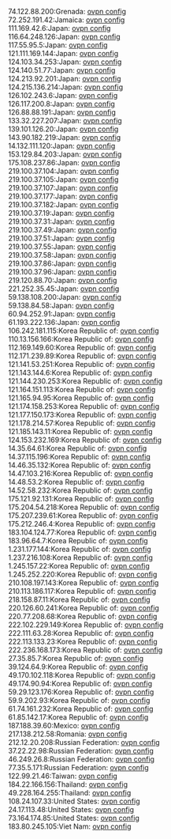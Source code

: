 74.122.88.200:Grenada: [ovpn config](vpn/74_122_88_200.ovpn)  
72.252.191.42:Jamaica: [ovpn config](vpn/72_252_191_42.ovpn)  
111.169.42.6:Japan: [ovpn config](vpn/111_169_42_6.ovpn)  
116.64.248.126:Japan: [ovpn config](vpn/116_64_248_126.ovpn)  
117.55.95.5:Japan: [ovpn config](vpn/117_55_95_5.ovpn)  
121.111.169.144:Japan: [ovpn config](vpn/121_111_169_144.ovpn)  
124.103.34.253:Japan: [ovpn config](vpn/124_103_34_253.ovpn)  
124.140.51.77:Japan: [ovpn config](vpn/124_140_51_77.ovpn)  
124.213.92.201:Japan: [ovpn config](vpn/124_213_92_201.ovpn)  
124.215.136.214:Japan: [ovpn config](vpn/124_215_136_214.ovpn)  
126.102.243.6:Japan: [ovpn config](vpn/126_102_243_6.ovpn)  
126.117.200.8:Japan: [ovpn config](vpn/126_117_200_8.ovpn)  
126.88.88.191:Japan: [ovpn config](vpn/126_88_88_191.ovpn)  
133.32.227.207:Japan: [ovpn config](vpn/133_32_227_207.ovpn)  
139.101.126.20:Japan: [ovpn config](vpn/139_101_126_20.ovpn)  
143.90.182.219:Japan: [ovpn config](vpn/143_90_182_219.ovpn)  
14.132.111.120:Japan: [ovpn config](vpn/14_132_111_120.ovpn)  
153.129.84.203:Japan: [ovpn config](vpn/153_129_84_203.ovpn)  
175.108.237.86:Japan: [ovpn config](vpn/175_108_237_86.ovpn)  
219.100.37.104:Japan: [ovpn config](vpn/219_100_37_104.ovpn)  
219.100.37.105:Japan: [ovpn config](vpn/219_100_37_105.ovpn)  
219.100.37.107:Japan: [ovpn config](vpn/219_100_37_107.ovpn)  
219.100.37.177:Japan: [ovpn config](vpn/219_100_37_177.ovpn)  
219.100.37.182:Japan: [ovpn config](vpn/219_100_37_182.ovpn)  
219.100.37.19:Japan: [ovpn config](vpn/219_100_37_19.ovpn)  
219.100.37.31:Japan: [ovpn config](vpn/219_100_37_31.ovpn)  
219.100.37.49:Japan: [ovpn config](vpn/219_100_37_49.ovpn)  
219.100.37.51:Japan: [ovpn config](vpn/219_100_37_51.ovpn)  
219.100.37.55:Japan: [ovpn config](vpn/219_100_37_55.ovpn)  
219.100.37.58:Japan: [ovpn config](vpn/219_100_37_58.ovpn)  
219.100.37.86:Japan: [ovpn config](vpn/219_100_37_86.ovpn)  
219.100.37.96:Japan: [ovpn config](vpn/219_100_37_96.ovpn)  
219.120.88.70:Japan: [ovpn config](vpn/219_120_88_70.ovpn)  
221.252.35.45:Japan: [ovpn config](vpn/221_252_35_45.ovpn)  
59.138.108.200:Japan: [ovpn config](vpn/59_138_108_200.ovpn)  
59.138.84.58:Japan: [ovpn config](vpn/59_138_84_58.ovpn)  
60.94.252.91:Japan: [ovpn config](vpn/60_94_252_91.ovpn)  
61.193.222.136:Japan: [ovpn config](vpn/61_193_222_136.ovpn)  
106.242.181.115:Korea Republic of: [ovpn config](vpn/106_242_181_115.ovpn)  
110.13.156.166:Korea Republic of: [ovpn config](vpn/110_13_156_166.ovpn)  
112.169.149.60:Korea Republic of: [ovpn config](vpn/112_169_149_60.ovpn)  
112.171.239.89:Korea Republic of: [ovpn config](vpn/112_171_239_89.ovpn)  
121.141.53.251:Korea Republic of: [ovpn config](vpn/121_141_53_251.ovpn)  
121.143.144.6:Korea Republic of: [ovpn config](vpn/121_143_144_6.ovpn)  
121.144.230.253:Korea Republic of: [ovpn config](vpn/121_144_230_253.ovpn)  
121.164.151.113:Korea Republic of: [ovpn config](vpn/121_164_151_113.ovpn)  
121.165.94.95:Korea Republic of: [ovpn config](vpn/121_165_94_95.ovpn)  
121.174.158.253:Korea Republic of: [ovpn config](vpn/121_174_158_253.ovpn)  
121.177.150.173:Korea Republic of: [ovpn config](vpn/121_177_150_173.ovpn)  
121.178.214.57:Korea Republic of: [ovpn config](vpn/121_178_214_57.ovpn)  
121.185.143.11:Korea Republic of: [ovpn config](vpn/121_185_143_11.ovpn)  
124.153.232.169:Korea Republic of: [ovpn config](vpn/124_153_232_169.ovpn)  
14.35.64.61:Korea Republic of: [ovpn config](vpn/14_35_64_61.ovpn)  
14.37.115.196:Korea Republic of: [ovpn config](vpn/14_37_115_196.ovpn)  
14.46.35.132:Korea Republic of: [ovpn config](vpn/14_46_35_132.ovpn)  
14.47.103.216:Korea Republic of: [ovpn config](vpn/14_47_103_216.ovpn)  
14.48.53.2:Korea Republic of: [ovpn config](vpn/14_48_53_2.ovpn)  
14.52.58.232:Korea Republic of: [ovpn config](vpn/14_52_58_232.ovpn)  
175.121.92.131:Korea Republic of: [ovpn config](vpn/175_121_92_131.ovpn)  
175.204.54.218:Korea Republic of: [ovpn config](vpn/175_204_54_218.ovpn)  
175.207.239.61:Korea Republic of: [ovpn config](vpn/175_207_239_61.ovpn)  
175.212.246.4:Korea Republic of: [ovpn config](vpn/175_212_246_4.ovpn)  
183.104.124.77:Korea Republic of: [ovpn config](vpn/183_104_124_77.ovpn)  
183.96.64.7:Korea Republic of: [ovpn config](vpn/183_96_64_7.ovpn)  
1.231.177.144:Korea Republic of: [ovpn config](vpn/1_231_177_144.ovpn)  
1.237.216.108:Korea Republic of: [ovpn config](vpn/1_237_216_108.ovpn)  
1.245.157.22:Korea Republic of: [ovpn config](vpn/1_245_157_22.ovpn)  
1.245.252.220:Korea Republic of: [ovpn config](vpn/1_245_252_220.ovpn)  
210.108.197.143:Korea Republic of: [ovpn config](vpn/210_108_197_143.ovpn)  
210.113.186.117:Korea Republic of: [ovpn config](vpn/210_113_186_117.ovpn)  
218.158.87.11:Korea Republic of: [ovpn config](vpn/218_158_87_11.ovpn)  
220.126.60.241:Korea Republic of: [ovpn config](vpn/220_126_60_241.ovpn)  
220.77.208.68:Korea Republic of: [ovpn config](vpn/220_77_208_68.ovpn)  
222.102.229.149:Korea Republic of: [ovpn config](vpn/222_102_229_149.ovpn)  
222.111.63.28:Korea Republic of: [ovpn config](vpn/222_111_63_28.ovpn)  
222.113.133.23:Korea Republic of: [ovpn config](vpn/222_113_133_23.ovpn)  
222.236.168.173:Korea Republic of: [ovpn config](vpn/222_236_168_173.ovpn)  
27.35.85.7:Korea Republic of: [ovpn config](vpn/27_35_85_7.ovpn)  
39.124.64.9:Korea Republic of: [ovpn config](vpn/39_124_64_9.ovpn)  
49.170.102.118:Korea Republic of: [ovpn config](vpn/49_170_102_118.ovpn)  
49.174.90.94:Korea Republic of: [ovpn config](vpn/49_174_90_94.ovpn)  
59.29.123.176:Korea Republic of: [ovpn config](vpn/59_29_123_176.ovpn)  
59.9.202.93:Korea Republic of: [ovpn config](vpn/59_9_202_93.ovpn)  
61.74.161.232:Korea Republic of: [ovpn config](vpn/61_74_161_232.ovpn)  
61.85.142.17:Korea Republic of: [ovpn config](vpn/61_85_142_17.ovpn)  
187.188.39.60:Mexico: [ovpn config](vpn/187_188_39_60.ovpn)  
217.138.212.58:Romania: [ovpn config](vpn/217_138_212_58.ovpn)  
212.12.20.208:Russian Federation: [ovpn config](vpn/212_12_20_208.ovpn)  
37.22.22.98:Russian Federation: [ovpn config](vpn/37_22_22_98.ovpn)  
46.249.26.8:Russian Federation: [ovpn config](vpn/46_249_26_8.ovpn)  
77.35.5.171:Russian Federation: [ovpn config](vpn/77_35_5_171.ovpn)  
122.99.21.46:Taiwan: [ovpn config](vpn/122_99_21_46.ovpn)  
184.22.166.156:Thailand: [ovpn config](vpn/184_22_166_156.ovpn)  
49.228.164.255:Thailand: [ovpn config](vpn/49_228_164_255.ovpn)  
108.24.107.33:United States: [ovpn config](vpn/108_24_107_33.ovpn)  
24.17.113.48:United States: [ovpn config](vpn/24_17_113_48.ovpn)  
73.164.174.85:United States: [ovpn config](vpn/73_164_174_85.ovpn)  
183.80.245.105:Viet Nam: [ovpn config](vpn/183_80_245_105.ovpn)  
